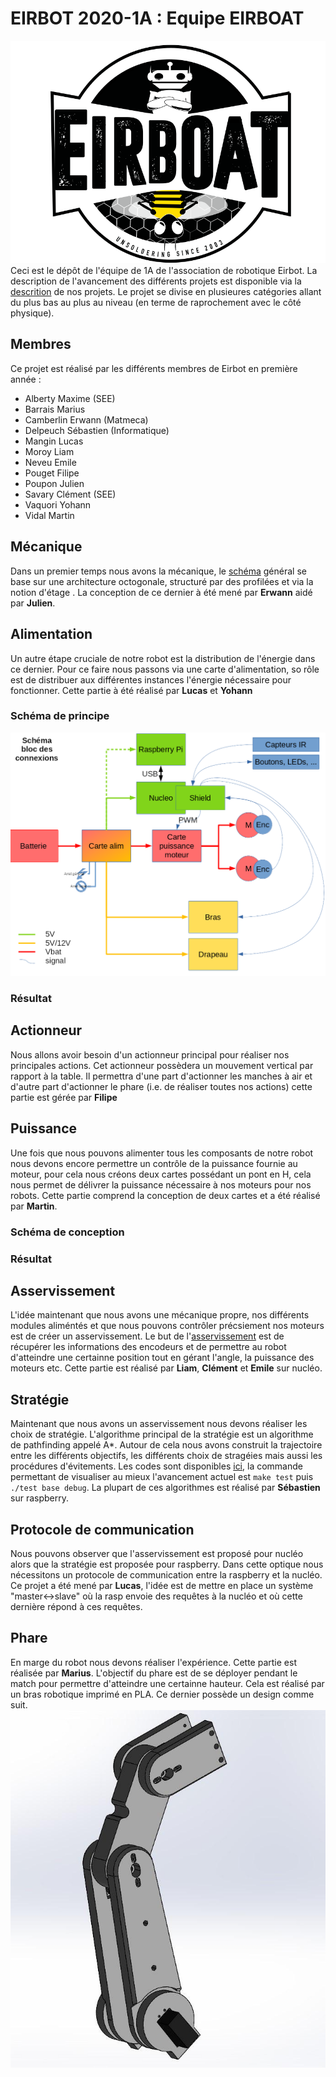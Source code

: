 # EIRBOT 2020-1A : Equipe EIRBOAT
![alt text](https://raw.githubusercontent.com/eirbot/eirbot2020-1A/master/eirbot_logo.png)
Ceci est le dépôt de l'équipe de 1A de l'association de robotique Eirbot. La
description de l'avancement des différents projets est disponible via la 
[descrition](https://github.com/eirbot/eirbot2020-1A/blob/master/description/descrption.pdf) de nos projets. Le projet se divise en plusieures catégories allant du plus bas au plus au niveau (en terme de raprochement avec le côté physique). 

## Membres
Ce projet est réalisé par les différents membres de Eirbot en première année : 
- Alberty Maxime (SEE)
- Barrais Marius
- Camberlin Erwann (Matmeca)
- Delpeuch Sébastien (Informatique)
- Mangin Lucas
- Moroy Liam
- Neveu Emile
- Pouget Filipe
- Poupon Julien
- Savary Clément (SEE)
- Vaquori Yohann
- Vidal Martin

## Mécanique
Dans un premier temps nous avons la mécanique, le [schéma](https://github.com/eirbot/eirbot2020-1A/blob/master/meca/maquette_robot/AssemblageV2.stl) général se base sur une architecture octogonale, structuré par des profilées et via la notion d'étage . La conception de ce dernier à été mené par **Erwann** aidé par **Julien**.

## Alimentation 
Un autre étape cruciale de notre robot est la distribution de l'énergie dans ce dernier. Pour ce faire nous passons via une carte d'alimentation, so rôle est de distribuer aux différentes instances l'énergie nécessaire pour fonctionner. Cette partie à été réalisé par **Lucas** et **Yohann** 
### Schéma de principe
![alt text](https://raw.githubusercontent.com/eirbot/eirbot2020-1A/master/schema_bloc_connexions.png)
### Résultat

## Actionneur
Nous allons avoir besoin d'un actionneur principal pour réaliser nos principales actions. Cet actionneur possèdera un mouvement vertical par rapport à la table. Il permettra d'une part d'actionner les manches à air et d'autre part d'actionner le phare (i.e. de réaliser toutes nos actions) cette partie est gérée par **Filipe**

## Puissance 
Une fois que nous pouvons alimenter tous les composants de notre robot nous devons encore permettre un contrôle de la puissance fournie au moteur, pour cela nous créons deux cartes possédant un pont en H, cela nous permet de délivrer la puissance nécessaire à nos moteurs pour nos robots. Cette partie comprend la conception de deux cartes et a été réalisé par **Martin**.
### Schéma de conception

### Résultat

## Asservissement
L'idée maintenant que nous avons une mécanique propre, nos différents modules aliméntés et que nous pouvons contrôler précsiement nos moteurs est de créer un asservissement. Le but de l'[asservissement](https://github.com/eirbot/eirbot2020-1A/tree/master/code/nucleo) est de récupérer les informations des encodeurs et de permettre au robot d'atteindre une certainne position tout en gérant l'angle, la puissance des moteurs etc. Cette partie est réalisé par **Liam**, **Clément** et **Emile** sur nucléo.

## Stratégie
Maintenant que nous avons un asservissement nous devons réaliser les choix de stratégie. L'algorithme principal de la stratégie est un algorithme de pathfinding appelé A*. Autour de cela nous avons construit la trajectoire entre les différents objectifs, les différents choix de stragéies mais aussi les procédures d'évitements. Les codes sont disponibles [ici](https://github.com/eirbot/eirbot2020-1A/tree/master/code/rasp/src), la commande permettant de visualiser au mieux l'avancement actuel est `make test` puis `./test base debug`. La plupart de ces algorithmes est réalisé par **Sébastien** sur raspberry.

## Protocole de communication
Nous pouvons observer que l'asservissement est proposé pour nucléo alors que la stratégie est proposée pour raspberry. Dans cette optique nous nécessitons un protocole de communication entre la raspberry et la nucléo. Ce projet a été mené par **Lucas**, l'idée est de mettre en place un système "master<->slave" où la rasp envoie des requêtes à la nucléo et où cette dernière répond à ces requêtes. 

## Phare
En marge du robot nous devons réaliser l'expérience. Cette partie est réalisée par **Marius**. L'objectif du phare est de se déployer pendant le match pour permettre d'atteindre une certainne hauteur. Cela est réalisé par un bras robotique imprimé en PLA. Ce dernier possède un design comme suit.
![alt text](https://raw.githubusercontent.com/eirbot/eirbot2020-1A/master/reunion/phare.jpg)



